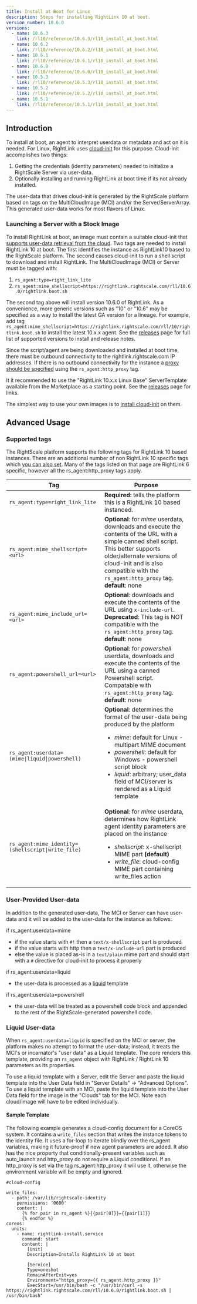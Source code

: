 ```yaml
---
title: Install at Boot for Linux
description: Steps for installing RightLink 10 at boot.
version_number: 10.6.0
versions:
  - name: 10.6.3
    link: /rl10/reference/10.6.3/rl10_install_at_boot.html
  - name: 10.6.2
    link: /rl10/reference/10.6.2/rl10_install_at_boot.html
  - name: 10.6.1
    link: /rl10/reference/10.6.1/rl10_install_at_boot.html
  - name: 10.6.0
    link: /rl10/reference/10.6.0/rl10_install_at_boot.html
  - name: 10.5.3
    link: /rl10/reference/10.5.3/rl10_install_at_boot.html
  - name: 10.5.2
    link: /rl10/reference/10.5.2/rl10_install_at_boot.html
  - name: 10.5.1
    link: /rl10/reference/10.5.1/rl10_install_at_boot.html
---
```


## Introduction

To install at boot, an agent to interpret userdata or metadata and act on it is needed. For Linux, RightLink uses [cloud-init](https://cloudinit.readthedocs.org/en/latest/) for this purpose. Cloud-init accomplishes two things:
  1. Getting the credentials (identity parameters) needed to initialize a RightScale Server via user-data.
  2. Optionally installing and running RightLink at boot time if its not already installed.

The user-data that drives cloud-init is generated by the RightScale platform based on tags on the MultiCloudImage (MCI) and/or the Server/ServerArray.  This generated user-data works for most flavors of Linux.

### Launching a Server with a Stock Image

To install RightLink at boot, an image must contain a suitable cloud-init that [supports user-data retrieval from the cloud](rl10_os_compatibility.html). Two tags are needed to install RightLink 10 at boot. The first identifies the instance as RightLink10 based to the RightScale platform. The second causes cloud-init to run a shell script to download and install RightLink. The MultiCloudImage (MCI) or Server must be tagged with:
1. `rs_agent:type=right_link_lite`
2. `rs_agent:mime_shellscript=https://rightlink.rightscale.com/rll/10.6.0/rightlink.boot.sh`

The second tag above will install version 10.6.0 of RightLink. As a convenience, more generic versions such as "10" or "10.6" may be specified as a way to install the latest GA version for a lineage. For example, add tag `rs_agent:mime_shellscript=https://rightlink.rightscale.com/rll/10/rightlink.boot.sh` to install the latest 10.x.x agent. See the [releases](/rl10/releases) page for full list of supported versions to install and release notes.

Since the script/agent are being downloaded and installed at boot time, there must be outbound connectivity to the rightlink.rightscale.com IP addresses. If there is no outbound connectivity for the instance a [proxy should be specified](rl10_proxying_rightlink.html) using the `rs_agent:http_proxy` tag.

It it recommended to use the "RightLink 10.x.x Linux Base" ServerTemplate available from the Marketplace as a starting point. See the [releases](/rl10/releases/) page for links.

The simplest way to use your own images is to [install cloud-init](rl10_cloud_init_installation.html) on them.

## Advanced Usage

### Supported tags

The RightScale platform supports the following tags for RightLink 10 based instances. There are an additional number of non RightLink 10 specific tags which [you can also set](/cm/ref/list_of_rightscale_tags.html). Many of the tags listed on that page are RightLink 6 specific, however all the rs_agent:http_proxy tags apply.

Tag | Purpose |
--- | ------- |
`rs_agent:type=right_link_lite` | **Required:** tells the platform this is a RightLink 10 based instanced. |
`rs_agent:mime_shellscript=<url>` | **Optional**: for *mime* userdata, downloads and execute the contents of the URL with a simple canned shell script. This better supports older/alternate versions of cloud-init and is also compatible with the `rs_agent:http_proxy` tag.<br> **default**: none |
`rs_agent:mime_include_url=<url>` | **Optional**: downloads and execute the contents of the URL using `x-include-url`. **Deprecated**: This tag is NOT compatible with the `rs_agent:http_proxy` tag.<br> **default**: none |
`rs_agent:powershell_url=<url>` | **Optional**: for *powershell* userdata, downloads and execute the contents of the URL using a canned Powershell script. Compatable with `rs_agent:http_proxy` tag.<br> **default**: none|
<code>rs_agent:userdata=(mime&#124;liquid&#124;powershell)</code> | **Optional**: determines the format of the user-data being produced by the platform<br><ul><li>*mime*: default for Linux - multipart MIME document</li><li>*powershell*: default for Windows - powershell script block</li><li>*liquid*: arbitrary; user_data field of MCI/server is rendered as a Liquid template</li></ul> |
<code>rs_agent:mime_identity=(shellscript&#124;write_file)</code> | **Optional**: for *mime* userdata, determines how RightLink agent identity parameters are placed on the instance<br><ul><li>*shellscript*: x-shellscript MIME part **(default)**</li><li>*write_file*: cloud-config MIME part containing write_files action</li></ul> |

### User-Provided User-data

In addition to the generated user-data, The MCI or Server can have user-data and it will be added to the user-data for the instance as follows:

if rs_agent:userdata=mime

* if the value starts with `#!` then a `text/x-shellscript` part is produced
* if the value starts with http then a `text/x-include-url` part is produced
* else the value is placed as-is in a `text/plain` mime part and should start with a `#` directive for cloud-init to process it properly

if rs_agent:userdata=liquid

* the user-data is processed as a [liquid](https://github.com/Shopify/liquid) template

if rs_agent:userdata=powershell

* the user-data will be treated as a powershell code block and appended to the rest of the RightScale-generated powershell code.

### Liquid User-data

When `rs_agent:userdata=liquid` is specified on the MCI or server, the platform makes no attempt to format the user-data; instead, it treats the MCI's or incarnator's "user data" as a Liquid template. The core renders this template, providing an `rs_agent` object with RightLink / RightLink 10 parameters as its properties.

To use a liquid template with a Server, edit the Server and paste the liquid template into the User Data field in "Server Details" -> "Advanced Options". To use a liquid template with an MCI, paste the liquid template into the User Data field for the image in the "Clouds" tab for the MCI. Note each cloud/image will have to be edited individually.

#### Sample Template

The following example generates a cloud-config document for a CoreOS system. It contains a `write_files` section that writes the instance tokens to the identity file. It uses a for-loop to iterate blindly over the rs_agent variables, making it future-proof if new agent parameters are added. It also has the nice property that conditionally-present variables such as auto_launch and http_proxy do not require a Liquid conditional. If an http_proxy is set via the tag rs_agent:http_proxy it will use it, otherwise the environment variable will be empty and ignored.

~~~
#cloud-config

write_files:
  - path: /var/lib/rightscale-identity
    permissions: '0600'
    content: |
      {% for pair in rs_agent %}{{pair[0]}}={{pair[1]}}
      {% endfor %}
coreos:
  units:
    - name: rightlink-install.service
      command: start
      content: |
        [Unit]
        Description=Installs RightLink 10 at boot

        [Service]
        Type=oneshot
        RemainAfterExit=yes
        Environment="https_proxy={{ rs_agent.http_proxy }}"
        ExecStart=/usr/bin/bash -c "/usr/bin/curl -s https://rightlink.rightscale.com/rll/10.6.0/rightlink.boot.sh | /usr/bin/bash"
~~~
